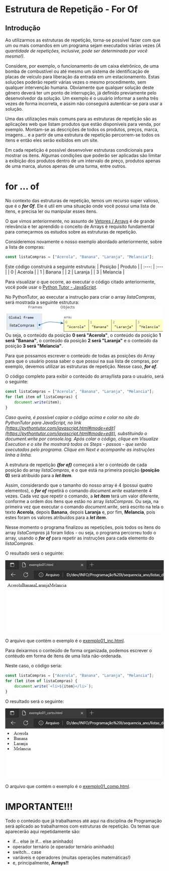 # Estrutura de Repetição - For Of

## Introdução

Ao utilizarmos as estruturas de repetição, torna-se possível fazer com que um ou mais comandos em um programa sejam executados várias vezes *(A quantidade de repetições, inclusive, pode ser determinada por você mesmo!)*.

Considere, por exemplo, o funcionamento de um caixa eletrônico, de uma bomba de combustível ou até mesmo um sistema de identificação de placas de veículo para liberação da entrada em um estacionamento. Estas soluções poderão repetir várias vezes o mesmo procedimento, sem qualquer intervenção humana. Obviamente que qualquer solução deste gênero deverá ter um ponto de interrupção, já definido previamente pelo desenvolvedor da solução. Um exemplo é o usuário informar a senha três vezes de forma incorreta, e assim não conseguirá autenticar-se para usar a solução.

Uma das utilizações mais comuns para as estruturas de repetição são as aplicações web que listam produtos que estão disponíveis para venda, por exemplo. Montam-se as descrições de todos os produtos, preços, marca, imagens... e a partir de uma estrutura de repetição percorrem-se todos os itens e então eles serão exibidos em um site.

Em cada repetição é possível desenvolver estruturas condicionais para mostrar os itens. Algumas condições que poderão ser aplicadas são limitar a exibição dos produtos dentro de um intervalo de preço, produtos apenas de uma marca, alunos apenas de uma turma, entre outros.

# for ... of

No contexto das estruturas de repetição, temos um recurso super valioso, que é o ***for Of***. Ele é util em uma situação onde você possui uma lista de itens, e precisa ler ou manipular esses itens.

O que vimos anteriormente, no assunto de [Vetores / Arrays](https://github.com/ldmfabio/1INFOs-vetores) é de grande relevância e ter aprendido o conceito de Arrays é requisito fundamental para começarmos os estudos sobre as estruturas de repetição.

Consideremos novamente o nosso exemplo abordado anteriormente, sobre a lista de compras:
```javascript
const listaCompras = ["Acerola", "Banana", "Laranja", "Melancia"];
```
Este código construirá a seguinte estrutura:
| Posição | Produto |
| :---: | :--- |
| 0 | Acerola |
| 1 | Banana |
| 2 | Laranja |
| 3 | Melancia |

Para visualizar o que ocorre, ao executar o código citado anteriormente, você pode usar o [Python Tutor - JavaScript](https://pythontutor.com/javascript.html#mode=edit).

No PythonTutor, ao executar a instrução para criar o array *listaCompras*, será mostrada a seguinte estrutura:
![Array](array.png)
Ou seja, o conteúdo da posição **0 será "Acerola"**, o conteúdo da posição **1 será "Banana"**, o conteúdo da posição **2 será "Laranja"** e o conteúdo da posição **3 será "Melancia"**.

Para que possamos escrever o conteúdo de todas as posições do Array para que o usuário possa saber o que possui na sua lista de compras, por exemplo, devemos utilizar as estruturas de repetição. Nesse caso, ***for of***.

O código completo para exibir o conteúdo do array/lista para o usuário, será o seguinte:
```javascript
const listaCompras = ["Acerola", "Banana", "Laranja", "Melancia"];
for (let item of listaCompras) {
    document.write(item);
}
```
*Caso queira, é possível copiar o código acima e colar no site do PythonTutor para JavaScript, no link [https://pythontutor.com/javascript.html#mode=edit](https://pythontutor.com/javascript.html#mode=edit), substituindo o document.write por console.log. Após colar o código, clique em Visualize Execution e o site lhe mostrará todos os Steps - passos - que serão executados pelo programa. Clique em Next e acompanhe as instruções linha a linha.*

A estrutura de repetição ***(for of)*** começará a ler o conteúdo de cada posição do array *listaCompras*, e o que está na primeira posição **(posição 0)** será atribuído para a ***let item***.

Assim, considerando que o tamanho do nosso array é 4 (possui quatro elementos), o ***for of*** repetirá o comando *document.write* exatamente 4 vezes. Cada vez que repetir o comando, a ***let item*** terá um valor diferente, conforme a ordem dos itens que estão no array *listaCompras*. Ou seja, na primeira vez que executar o comando *document.write*, será escrito na tela o texto **Acerola**, depois **Banana**, depois **Laranja** e, por fim, **Melancia**, pois estes foram os valores atribuídos para a ***let item***.

Nesse momento o programa finalizou as repetições, pois todos os itens do array *listaCompras* já foram lidos - ou seja, o programa percorreu todo o array, usando o ***for of*** para repetir as instruções para cada elemento do *listaCompras*.

O resultado será o seguinte:

![document.write Incompleto](exemplo01_inc.png)

O arquivo que contém o exemplo é o [exemplo01_inc.html](exemplo01_inc.html).

Para deixarmos o conteúdo de forma organizada, podemos escrever o contéudo em forma de ítens de uma lista não-ordenada.

Neste caso, o código seria:
```javascript
const listaCompras = ["Acerola", "Banana", "Laranja", "Melancia"];
for (let item of listaCompras) {
    document.write(`<li>${item}</li>`);
}
```
O resultado será o seguinte:

![document.write Completo](exemplo01_comp.png)

O arquivo que contém o exemplo é o [exemplo01_comp.html](exemplo01_comp.html).

# IMPORTANTE!!!

Todo o conteúdo que já trabalhamos até aqui na disciplina de Programação será aplicado ao trabalharmos com estruturas de repetição.
Os temas que aparecerão aqui repetidamente são:
* if... else (e if... else aninhado)
* operador ternário (e operador ternário aninhado)
* switch... case
* variáveis e operadores (muitas operações matemáticas!)
* e, principalmente, **Arrays!!**